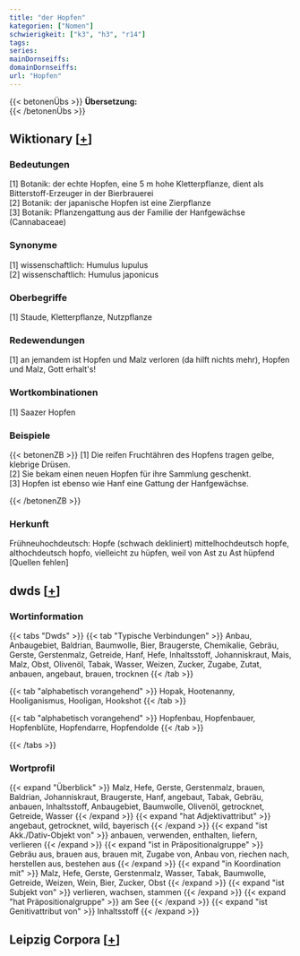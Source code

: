 ```yaml
---
title: "der Hopfen"
kategorien: ["Nomen"]
schwierigkeit: ["k3", "h3", "r14"]
tags:
series:
mainDornseiffs:
domainDornseiffs:
url: "Hopfen"
---
```


{{< betonenÜbs >}}
**Übersetzung:**  
{{< /betonenÜbs >}}

## Wiktionary [[+](https://de.wiktionary.org/wiki/Hopfen)]

### Bedeutungen
[1] Botanik: der echte Hopfen, eine 5 m hohe Kletterpflanze, dient als Bitterstoff-Erzeuger in der Bierbrauerei  
[2] Botanik: der japanische Hopfen ist eine Zierpflanze  
[3] Botanik: Pflanzengattung aus der Familie der Hanfgewächse (Cannabaceae)  

### Synonyme
[1] wissenschaftlich: Humulus lupulus  
[2] wissenschaftlich: Humulus japonicus  

### Oberbegriffe
[1] Staude, Kletterpflanze, Nutzpflanze  

### Redewendungen
[1] an jemandem ist Hopfen und Malz verloren (da hilft nichts mehr), Hopfen und Malz, Gott erhalt's!  

### Wortkombinationen
[1] Saazer Hopfen  

### Beispiele
{{< betonenZB >}}
[1] Die reifen Fruchtähren des Hopfens tragen gelbe, klebrige Drüsen.  
[2] Sie bekam einen neuen Hopfen für ihre Sammlung geschenkt.  
[3] Hopfen ist ebenso wie Hanf eine Gattung der Hanfgewächse.  

{{< /betonenZB >}}
### Herkunft
Frühneuhochdeutsch: Hopfe (schwach dekliniert) mittelhochdeutsch hopfe, althochdeutsch hopfo, vielleicht zu hüpfen, weil von Ast zu Ast hüpfend [Quellen fehlen]  



## dwds [[+](https://www.dwds.de/wb/Hopfen)]

### Wortinformation
{{< tabs "Dwds" >}}
{{< tab "Typische Verbindungen" >}}
Anbau, Anbaugebiet, Baldrian, Baumwolle, Bier, Braugerste, Chemikalie, Gebräu, Gerste, Gerstenmalz, Getreide, Hanf, Hefe, Inhaltsstoff, Johanniskraut, Mais, Malz, Obst, Olivenöl, Tabak, Wasser, Weizen, Zucker, Zugabe, Zutat, anbauen, angebaut, brauen, trocknen
{{< /tab >}}

{{< tab "alphabetisch vorangehend" >}}
Hopak, Hootenanny, Hooliganismus, Hooligan, Hookshot
{{< /tab >}}

{{< tab "alphabetisch vorangehend" >}}
Hopfenbau, Hopfenbauer, Hopfenblüte, Hopfendarre, Hopfendolde
{{< /tab >}}

{{< /tabs >}}

### Wortprofil
{{< expand "Überblick" >}} Malz, Hefe, Gerste, Gerstenmalz, brauen, Baldrian, Johanniskraut, Braugerste, Hanf, angebaut, Tabak, Gebräu, anbauen, Inhaltsstoff, Anbaugebiet, Baumwolle, Olivenöl, getrocknet, Getreide, Wasser {{< /expand >}}
{{< expand "hat Adjektivattribut" >}} angebaut, getrocknet, wild, bayerisch {{< /expand >}}
{{< expand "ist Akk./Dativ-Objekt von" >}} anbauen, verwenden, enthalten, liefern, verlieren {{< /expand >}}
{{< expand "ist in Präpositionalgruppe" >}} Gebräu aus, brauen aus, brauen mit, Zugabe von, Anbau von, riechen nach, herstellen aus, bestehen aus {{< /expand >}}
{{< expand "in Koordination mit" >}} Malz, Hefe, Gerste, Gerstenmalz, Wasser, Tabak, Baumwolle, Getreide, Weizen, Wein, Bier, Zucker, Obst {{< /expand >}}
{{< expand "ist Subjekt von" >}} verlieren, wachsen, stammen {{< /expand >}}
{{< expand "hat Präpositionalgruppe" >}} am See {{< /expand >}}
{{< expand "ist Genitivattribut von" >}} Inhaltsstoff {{< /expand >}}

## Leipzig Corpora [[+](https://corpora.uni-leipzig.de/en/res?word=Hopfen&corpusId=deu_newscrawl-public_2018)]

